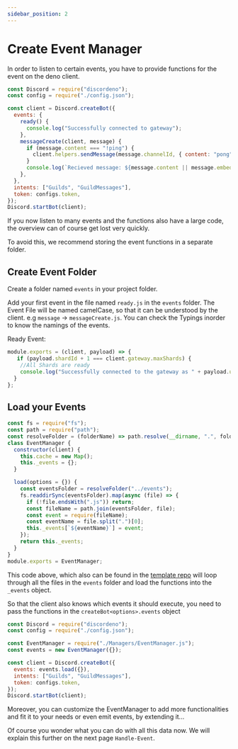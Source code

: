 ```yaml
---
sidebar_position: 2
---
```


# Create Event Manager

In order to listen to certain events, you have to provide functions for the event on the deno client.

```js
const Discord = require("discordeno");
const config = require("./config.json");

const client = Discord.createBot({
  events: {
    ready() {
      console.log("Successfully connected to gateway");
    },
    messageCreate(client, message) {
      if (message.content === "!ping") {
        client.helpers.sendMessage(message.channelId, { content: "pong" });
      }
      console.log(`Recieved message: ${message.content || message.embeds}`);
    },
  },
  intents: ["Guilds", "GuildMessages"],
  token: configs.token,
});
Discord.startBot(client);
```

If you now listen to many events and the functions also have a large code, the overview can of course get lost very
quickly.

To avoid this, we recommend storing the event functions in a separate folder.

## Create Event Folder

Create a folder named `events` in your project folder.

Add your first event in the file named `ready.js` in the `events` folder. The Event File will be named camelCase, so
that it can be understood by the client. e.g `message` -> `messageCreate.js`. You can check the Typings inorder to know
the namings of the events.

Ready Event:

```js
module.exports = (client, payload) => {
   if (payload.shardId + 1 === client.gateway.maxShards) {
    //All Shards are ready
    console.log("Successfully connected to the gateway as " + payload.user.username);
  }
};
```

## Load your Events

```js
const fs = require("fs");
const path = require("path");
const resolveFolder = (folderName) => path.resolve(__dirname, ".", folderName);
class EventManager {
  constructor(client) {
    this.cache = new Map();
    this._events = {};
  }

  load(options = {}) {
    const eventsFolder = resolveFolder("../events");
    fs.readdirSync(eventsFolder).map(async (file) => {
      if (!file.endsWith(".js")) return;
      const fileName = path.join(eventsFolder, file);
      const event = require(fileName);
      const eventName = file.split(".")[0];
      this._events[`${eventName}`] = event;
    });
    return this._events;
  }
}
module.exports = EventManager;
```

This code above, which also can be found in the
[template repo](https://github.com/discordeno/discordeno/tree/main/template/nodejs/Managers/EventManager.js) will loop
through all the files in the `events` folder and load the functions into the `_events` object.

So that the client also knows which events it should execute, you need to pass the functions in the
`createBot<options>.events` object

```js
const Discord = require("discordeno");
const config = require("./config.json");

const EventManager = require("./Managers/EventManager.js");
const events = new EventManager({});

const client = Discord.createBot({
  events: events.load({}),
  intents: ["Guilds", "GuildMessages"],
  token: configs.token,
});
Discord.startBot(client);
```

Moreover, you can customize the EventManager to add more functionalities and fit it to your needs or even emit events,
by extending it...

Of course you wonder what you can do with all this data now. We will explain this further on the next page
`Handle-Event`.
